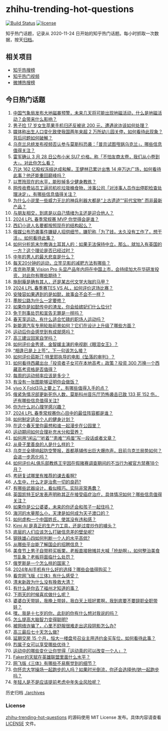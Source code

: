 # zhihu-trending-hot-questions

[![Build Status](https://github.com/justjavac/zhihu-trending-hot-questions/workflows/ci/badge.svg?branch=master)](https://github.com/justjavac/zhihu-trending-hot-questions/actions)
[![license](https://img.shields.io/github/license/justjavac/zhihu-trending-hot-questions)](https://github.com/justjavac/zhihu-trending-hot-questions/blob/master/LICENSE)

知乎热门话题，记录从 2020-11-24
日开始的知乎热门话题。每小时抓取一次数据，按天[归档](./archives)。

## 相关项目

- [知乎热搜榜](https://github.com/justjavac/zhihu-trending-top-search)
- [知乎热门视频](https://github.com/justjavac/zhihu-trending-hot-video)
- [微博热搜榜](https://github.com/justjavac/weibo-trending-hot-search)

## 今日热门话题

<!-- BEGIN -->
<!-- 最后更新时间 Mon Mar 25 2024 07:16:46 GMT+0800 (China Standard Time) -->

1. [中国气象局发布大地磁暴预警，未来几天将可能出现地磁活动，什么是地磁活动？会带来什么影响？](https://www.zhihu.com/question/649941504)
1. [男子捡 17 岁女生苹果手机归还反被讹 200 元，遭遇讹诈该如何处理？](https://www.zhihu.com/question/649952116)
1. [媒体称出生人口变化致使我国两年来超 2 万所幼儿园关停，如何看待此现象？背后问题如何破解？](https://www.zhihu.com/question/649976337)
1. [乌克兰总统发布视频否认参与莫斯科恐袭：「普京试图甩锅乌克兰」，哪些信息值得关注？](https://www.zhihu.com/question/649948896)
1. [雷军确认 3 月 28 日公布小米 SU7 价格，称「不怕友商太卷，我们从小卷到大」，对此你怎么看？](https://www.zhihu.com/question/649961422)
1. [万达 162 亿股权冻结达成和解，王健林已累计出售 14 座万达广场，如何看待此事？他还能重回巅峰吗？](https://www.zhihu.com/question/649980330)
1. [以贾玲现在的水平，能秒掉多少健身教练？](https://www.zhihu.com/question/644761655)
1. [网传收费站员工逼司机吃垃圾桶食物，涉事公司「对涉事人员作出停职检查处理决定」，有哪些信息值得关注？](https://www.zhihu.com/question/649903938)
1. [为什么小说里一些威力无比的神兵利器大都是“上古遗迹”“前代宝物” 而非最新产品？](https://www.zhihu.com/question/25143373)
1. [与朋友相交，到底是以自己情绪为主还是迎合他人？](https://www.zhihu.com/question/636847046)
1. [2024 LPL 春季常规赛 MVP 你觉得会是谁？](https://www.zhihu.com/question/649564363)
1. [西幻小说人名要都按照现在的结构起么？](https://www.zhihu.com/question/642527574)
1. [俄媒公布恐袭事件嫌疑人招供细节，嫌犯称「为了钱，太久没有工作了，想干活」，如何看待此事？](https://www.zhihu.com/question/649864215)
1. [如何分析凯末尔教诲土耳其人的：如果无法保持中立，那么，就加入有英国的一方？这个理论是否已经过时？](https://www.zhihu.com/question/584169782)
1. [中年的男人的最大悲哀是什么？](https://www.zhihu.com/question/554720667)
1. [每天20分钟的运动，立竿见影的减肥方法有哪些？](https://www.zhihu.com/question/649988055)
1. [库克称苹果 Vision Pro 头显产品年内将在中国上市，会持续加大在华研发投资，对此你有哪些期待？](https://www.zhihu.com/question/649961679)
1. [施耐庵是确有其人，还是某古代文学大咖的马甲？](https://www.zhihu.com/question/533898457)
1. [2024 LPL 春季赛TES VS AL，如何评价这场比赛？](https://www.zhihu.com/question/649974621)
1. [安陵容如果遇到的是如懿，故事会不会不一样？](https://www.zhihu.com/question/421287285)
1. [墨脱公路为什么一定要修？](https://www.zhihu.com/question/643371943)
1. [如果你是如懿传中的渣龙，你会给嫔妃们什么位分?](https://www.zhihu.com/question/649119835)
1. [免于刑事处罚和宣告无罪是一样吗？](https://www.zhihu.com/question/648530063)
1. [春天享运动，有什么适合忙碌的职场人运动吗？](https://www.zhihu.com/question/649985499)
1. [新能源汽车专用轮胎前景如何？它们在设计上升级了哪些方面？](https://www.zhihu.com/question/649629237)
1. [运动后你会感觉到有成就感吗？](https://www.zhihu.com/question/649976671)
1. [高三建议回家自学吗？](https://www.zhihu.com/question/640081300)
1. [如何评价金秀贤、金智媛主演的电视剧《眼泪女王》？](https://www.zhihu.com/question/647629080)
1. [“相逢已是上上签”，下一句该怎么接？](https://www.zhihu.com/question/649910135)
1. [如何评价茹斯汀·特里耶执导的电影《坠落的审判》？](https://www.zhihu.com/question/649167282)
1. [如何看待西藏出台「投资者子女可在本地高考」政策？投资 300 万换一个西藏高考资格是否值得？](https://www.zhihu.com/question/649377833)
1. [每周的运动频率应该是多少？](https://www.zhihu.com/question/649948974)
1. [有没有一张图能够证明你会做饭？](https://www.zhihu.com/question/640840313)
1. [vivo X Fold3马上要上了，有哪些值得入手的点？](https://www.zhihu.com/question/649945421)
1. [俄紧急情况部更新死伤人数，莫斯科州音乐厅恐怖袭击已致 133 死 152 伤，还有哪些信息值得关注?](https://www.zhihu.com/question/649940481)
1. [你为什么对心理学感兴趣？](https://www.zhihu.com/question/643116308)
1. [2024 LPL 春季常规赛你心目中的最佳阵容都是谁？](https://www.zhihu.com/question/649564025)
1. [如何制定适合个人的健身计划？](https://www.zhihu.com/question/649948888)
1. [在这个春天里你最想和谁一起漫步在公园里？](https://www.zhihu.com/question/649882664)
1. [运动期间如何合理补充水分和营养？](https://www.zhihu.com/question/649948792)
1. [如何用“闲云”“听着”“患难”“鸡蛋”写一段话或者文章？](https://www.zhihu.com/question/648924193)
1. [从骨子里善良的人是什么样的？](https://www.zhihu.com/question/580208989)
1. [乌克兰全境响起防空警报，首都基辅传出巨大爆炸声，目前乌克兰局势如何？会进一步恶化吗？](https://www.zhihu.com/question/649933323)
1. [如何评价AL俱乐部教练王宇因在假赌赛调查期间的不当行为被官方禁赛18个月？](https://www.zhihu.com/question/649924798)
1. [考研复试哪里有推荐的课去看啊?](https://www.zhihu.com/question/535470162)
1. [人生中，什么才是治愈一切的良药?](https://www.zhihu.com/question/644997172)
1. [有哪些武器设计，看似精巧。实际非常愚蠢？](https://www.zhihu.com/question/649568674)
1. [英国凯特王妃发表声明称其正在接受癌症治疗，具体情况如何？哪些信息值得关注？](https://www.zhihu.com/question/649749880)
1. [如果你是公公婆婆，未来的你还会和孩子一起住吗？](https://www.zhihu.com/question/646522848)
1. [海河的水量那么小，天津是如何成为天子渡口的？](https://www.zhihu.com/question/649710587)
1. [如何虚构一个中国姓氏，使其没有违和感？](https://www.zhihu.com/question/646528668)
1. [Kimi AI 是真正的生产力工具，还是过度炒作的噱头？](https://www.zhihu.com/question/649663116)
1. [底层的人们应该怎么打破信息差的壁垒呢?](https://www.zhihu.com/question/614676265)
1. [钢铁雄心四如何判断一个人的水平高低?](https://www.zhihu.com/question/648939752)
1. [从哪些平台能了解国企的招聘信息？](https://www.zhihu.com/question/457159124)
1. [美食节上男子自带秤买板栗，老板直接掀摊并大喊「抢劫啊」，如何整治美食节乱象？老板将面临什么处罚？](https://www.zhihu.com/question/649840270)
1. [俄罗斯是一个怎么样的国家？](https://www.zhihu.com/question/291509859)
1. [2024年AI手机有什么好的选择？哪些会值得购买？](https://www.zhihu.com/question/649921812)
1. [看完网飞版《三体》有什么感受？](https://www.zhihu.com/question/649593813)
1. [清末新政为什么没有挽救大清？](https://www.zhihu.com/question/642141173)
1. [有什么是你去了福州才知道的事？](https://www.zhihu.com/question/499834662)
1. [下雨天的时候喜欢做什么呢？](https://www.zhihu.com/question/649844779)
1. [婆婆白天带娃，我晚上带娃，我白天上班好累啊，我到底要不要辞职全职带娃？](https://www.zhihu.com/question/649294197)
1. [嘿，我是十七岁的你，此刻的你有什么想对我说的吗？](https://www.zhihu.com/question/641481627)
1. [怎么提高大脑智力变得聪明?](https://www.zhihu.com/question/552643165)
1. [被网络诈骗了，心里不舒服很难走出这段阴影怎么办?](https://www.zhihu.com/question/645152506)
1. [高三最后七十天怎么做?](https://www.zhihu.com/question/648531354)
1. [延期交房 15 个月，恒大一楼盘号召业主用违约金买车位，如何看待此事？](https://www.zhihu.com/question/649901791)
1. [烈属子女可以享受哪些优待？](https://www.zhihu.com/question/373458098)
1. [运动中的哪些变化让你觉得「运动真的可以改变一个人」？](https://www.zhihu.com/question/649218881)
1. [Faker的天赋在英雄联盟里面什么水平？](https://www.zhihu.com/question/443709611)
1. [网飞版《三体》有哪些不易察觉到的细节？](https://www.zhihu.com/question/649493409)
1. [你怀恋大学操场一起跑步的人吗？如果时光倒流，你还会选择他/她一起跑步吗？](https://www.zhihu.com/question/649904948)
1. [年轻人是不是应该提前考虑中年失业风险呢？](https://www.zhihu.com/question/649593004)

<!-- END -->

历史归档 [./archives](./archives)

### License

[zhihu-trending-hot-questions](https://github.com/justjavac/zhihu-trending-hot-questions)
的源码使用 MIT License 发布。具体内容请查看 [LICENSE](./LICENSE) 文件。
